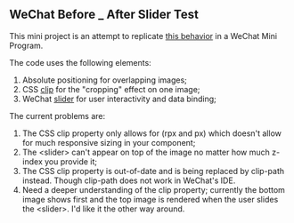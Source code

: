 ## WeChat Before _ After Slider Test

This mini project is an attempt to replicate [this behavior](https://ourcodeworld.com/articles/read/263/top-5-best-before-and-after-image-comparison-slider-jquery-and-javascript-plugins) in a WeChat Mini Program. 

The code uses the following elements: 
1. Absolute positioning for overlapping images;
2. CSS [clip](https://developer.mozilla.org/en-US/docs/Web/CSS/clip) for the "cropping" effect on one image;
3. WeChat [slider](https://developers.weixin.qq.com/miniprogram/dev/component/slider.html) for user interactivity and data binding;

The current problems are: 
1. The CSS clip property only allows for (rpx and px) which doesn't allow for much responsive sizing in your component;
2. The \<slider\> can't appear on top of the image no matter how much z-index you provide it;
3. The CSS clip property is out-of-date and is being replaced by clip-path instead. Though clip-path does not work in WeChat's IDE.
4. Need a deeper understanding of the clip property; currently the bottom image shows first and the top image is rendered when the user slides the \<slider\>. I'd like it the other way around. 
